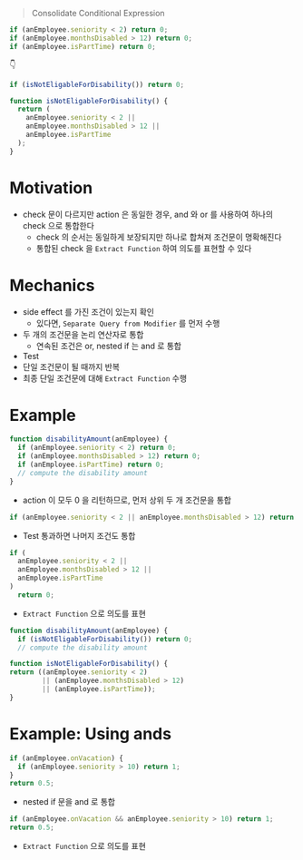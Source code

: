 > Consolidate Conditional Expression

```js
if (anEmployee.seniority < 2) return 0;
if (anEmployee.monthsDisabled > 12) return 0;
if (anEmployee.isPartTime) return 0;
```

👇

```js
if (isNotEligableForDisability()) return 0;

function isNotEligableForDisability() {
  return (
    anEmployee.seniority < 2 ||
    anEmployee.monthsDisabled > 12 ||
    anEmployee.isPartTime
  );
}
```

# Motivation

- check 문이 다르지만 action 은 동일한 경우, and 와 or 를 사용하여 하나의 check 으로 통합한다
  - check 의 순서는 동일하게 보장되지만 하나로 합쳐져 조건문이 명확해진다
  - 통합된 check 을 `Extract Function` 하여 의도를 표현할 수 있다

# Mechanics

- side effect 를 가진 조건이 있는지 확인
  - 있다면, `Separate Query from Modifier` 를 먼저 수행
- 두 개의 조건문을 논리 연산자로 통합
  - 연속된 조건은 or, nested if 는 and 로 통합
- Test
- 단일 조건문이 될 때까지 반복
- 최종 단일 조건문에 대해 `Extract Function` 수행

# Example

```js
function disabilityAmount(anEmployee) {
  if (anEmployee.seniority < 2) return 0;
  if (anEmployee.monthsDisabled > 12) return 0;
  if (anEmployee.isPartTime) return 0;
  // compute the disability amount
}
```

- action 이 모두 0 을 리턴하므로, 먼저 상위 두 개 조건문을 통합

```js
if (anEmployee.seniority < 2 || anEmployee.monthsDisabled > 12) return 0;
```

- Test 통과하면 나머지 조건도 통합

```js
if (
  anEmployee.seniority < 2 ||
  anEmployee.monthsDisabled > 12 ||
  anEmployee.isPartTime
)
  return 0;
```

- `Extract Function` 으로 의도를 표현

```js
function disabilityAmount(anEmployee) {
  if (isNotEligableForDisability()) return 0;
  // compute the disability amount

function isNotEligableForDisability() {
return ((anEmployee.seniority < 2)
        || (anEmployee.monthsDisabled > 12)
        || (anEmployee.isPartTime));
}
```

# Example: Using ands

```js
if (anEmployee.onVacation) {
  if (anEmployee.seniority > 10) return 1;
}
return 0.5;
```

- nested if 문을 and 로 통합

```js
if (anEmployee.onVacation && anEmployee.seniority > 10) return 1;
return 0.5;
```

- `Extract Function` 으로 의도를 표현

